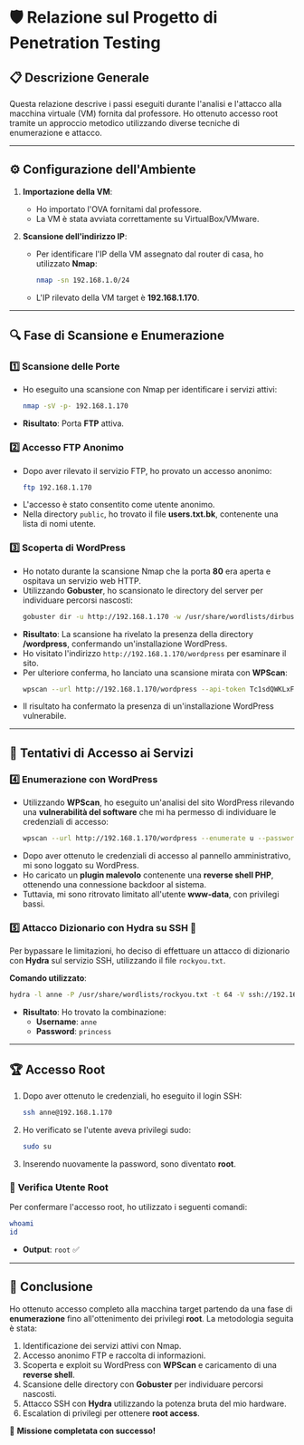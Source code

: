 # 🛡️ Relazione sul Progetto di Penetration Testing

## 📋 **Descrizione Generale**
Questa relazione descrive i passi eseguiti durante l'analisi e l'attacco alla macchina virtuale (VM) fornita dal professore. Ho ottenuto accesso root tramite un approccio metodico utilizzando diverse tecniche di enumerazione e attacco.

---

## ⚙️ **Configurazione dell'Ambiente**
1. **Importazione della VM**: 
   - Ho importato l'OVA fornitami dal professore.
   - La VM è stata avviata correttamente su VirtualBox/VMware.

2. **Scansione dell'indirizzo IP**:
   - Per identificare l'IP della VM assegnato dal router di casa, ho utilizzato **Nmap**:
     ```bash
     nmap -sn 192.168.1.0/24
     ```
   - L'IP rilevato della VM target è **192.168.1.170**.

---

## 🔍 **Fase di Scansione e Enumerazione**
### 1️⃣ **Scansione delle Porte**
- Ho eseguito una scansione con Nmap per identificare i servizi attivi:
  ```bash
  nmap -sV -p- 192.168.1.170
  ```
- **Risultato**: Porta **FTP** attiva.

### 2️⃣ **Accesso FTP Anonimo**
- Dopo aver rilevato il servizio FTP, ho provato un accesso anonimo:
  ```bash
  ftp 192.168.1.170
  ```
- L'accesso è stato consentito come utente anonimo.
- Nella directory `public`, ho trovato il file **users.txt.bk**, contenente una lista di nomi utente.

### 3️⃣ **Scoperta di WordPress**
- Ho notato durante la scansione Nmap che la porta **80** era aperta e ospitava un servizio web HTTP.
- Utilizzando **Gobuster**, ho scansionato le directory del server per individuare percorsi nascosti:
  ```bash
  gobuster dir -u http://192.168.1.170 -w /usr/share/wordlists/dirbuster/directory-list-2.3-medium.txt
  ```
- **Risultato**: La scansione ha rivelato la presenza della directory **/wordpress**, confermando un'installazione WordPress.
- Ho visitato l'indirizzo `http://192.168.1.170/wordpress` per esaminare il sito.
- Per ulteriore conferma, ho lanciato una scansione mirata con **WPScan**:
  ```bash
  wpscan --url http://192.168.1.170/wordpress --api-token Tc1sdQWKLxFRktkneIXAx6CiY5a98HdnyhYaBr34058
  ```
- Il risultato ha confermato la presenza di un'installazione WordPress vulnerabile.

---

## 🔐 **Tentativi di Accesso ai Servizi**
### 4️⃣ **Enumerazione con WordPress**
- Utilizzando **WPScan**, ho eseguito un'analisi del sito WordPress rilevando una **vulnerabilità del software** che mi ha permesso di individuare le credenziali di accesso:
  ```bash
  wpscan --url http://192.168.1.170/wordpress --enumerate u --passwords /usr/share/wordlists/rockyou.txt --api-token Tc1sdQWKLxFRktkneIXAx6CiY5a98HdnyhYaBr34058
  ```
- Dopo aver ottenuto le credenziali di accesso al pannello amministrativo, mi sono loggato su WordPress.
- Ho caricato un **plugin malevolo** contenente una **reverse shell PHP**, ottenendo una connessione backdoor al sistema.
- Tuttavia, mi sono ritrovato limitato all'utente **www-data**, con privilegi bassi. 

### 5️⃣ **Attacco Dizionario con Hydra su SSH** 🚀
Per bypassare le limitazioni, ho deciso di effettuare un attacco di dizionario con **Hydra** sul servizio SSH, utilizzando il file `rockyou.txt`.

**Comando utilizzato**:
```bash
hydra -l anne -P /usr/share/wordlists/rockyou.txt -t 64 -V ssh://192.168.1.170
```

- **Risultato**: Ho trovato la combinazione:
  - **Username**: `anne`
  - **Password**: `princess`

---

## 🏆 **Accesso Root**
1. Dopo aver ottenuto le credenziali, ho eseguito il login SSH:
   ```bash
   ssh anne@192.168.1.170
   ```
2. Ho verificato se l'utente aveva privilegi sudo:
   ```bash
   sudo su
   ```
3. Inserendo nuovamente la password, sono diventato **root**.

### 📌 **Verifica Utente Root**
Per confermare l'accesso root, ho utilizzato i seguenti comandi:
```bash
whoami
id
```
- **Output**: `root` ✅

---

## 🎯 **Conclusione**
Ho ottenuto accesso completo alla macchina target partendo da una fase di **enumerazione** fino all'ottenimento dei privilegi **root**. La metodologia seguita è stata:

1. Identificazione dei servizi attivi con Nmap.
2. Accesso anonimo FTP e raccolta di informazioni.
3. Scoperta e exploit su WordPress con **WPScan** e caricamento di una **reverse shell**.
4. Scansione delle directory con **Gobuster** per individuare percorsi nascosti.
5. Attacco SSH con **Hydra** utilizzando la potenza bruta del mio hardware.
6. Escalation di privilegi per ottenere **root access**.

🚀 **Missione completata con successo!**
